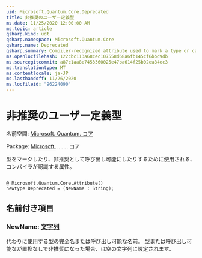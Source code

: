 ```yaml
---
uid: Microsoft.Quantum.Core.Deprecated
title: 非推奨のユーザー定義型
ms.date: 11/25/2020 12:00:00 AM
ms.topic: article
qsharp.kind: udt
qsharp.namespace: Microsoft.Quantum.Core
qsharp.name: Deprecated
qsharp.summary: Compiler-recognized attribute used to mark a type or callable as deprecated.
ms.openlocfilehash: 122cbc113a68cec107558d68a6fb145cf6bbd9db
ms.sourcegitcommit: a87c1aa8e7453360025e47ba614f25b02ea84ec3
ms.translationtype: MT
ms.contentlocale: ja-JP
ms.lasthandoff: 11/26/2020
ms.locfileid: "96224090"
---
```

# <a name="deprecated-user-defined-type"></a>非推奨のユーザー定義型

名前空間: [Microsoft. Quantum. コア](xref:Microsoft.Quantum.Core)

Package: [Microsoft.](https://nuget.org/packages/Microsoft.Quantum.QSharp.Core) ....... コア


型をマークしたり、非推奨として呼び出し可能にしたりするために使用される、コンパイラが認識する属性。

```qsharp

@ Microsoft.Quantum.Core.Attribute()
newtype Deprecated = (NewName : String);
```



## <a name="named-items"></a>名前付き項目

### <a name="newname--string"></a>NewName: [文字列](xref:microsoft.quantum.lang-ref.string)

代わりに使用する型の完全名または呼び出し可能な名前。
型または呼び出し可能なが置換なしで非推奨になった場合、は空の文字列に設定されます。